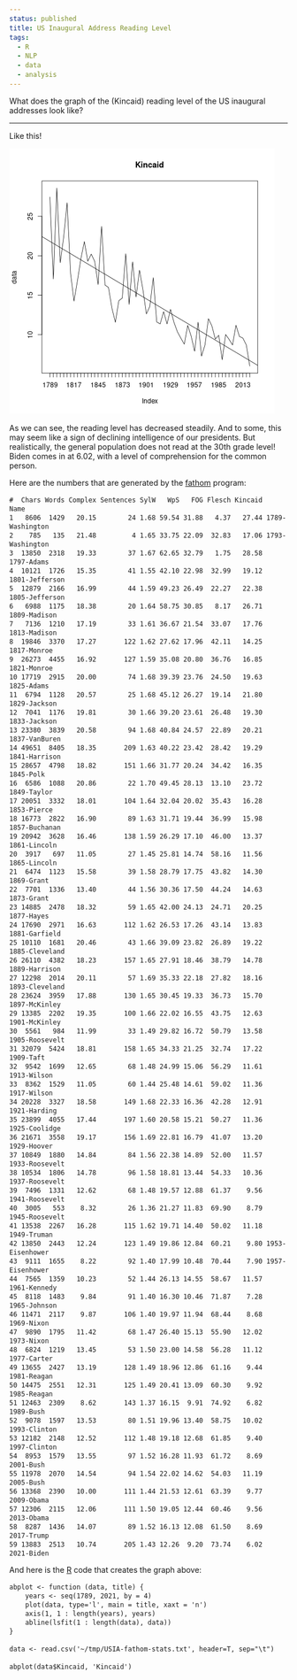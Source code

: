 ```yaml
---
status: published
title: US Inaugural Address Reading Level
tags:
  - R
  - NLP
  - data
  - analysis
---
```


What does the graph of the (Kincaid) reading level of the US inaugural addresses look like?

---

Like this!

![USIA-Kincaid.png](USIA-Kincaid.png)

As we can see, the reading level has decreased steadily.  And to some, this may seem like a sign of declining intelligence of our presidents.  But realistically, the general population does not read at the 30th grade level!  Biden comes in at 6.02, with a level of comprehension for the common person.

Here are the numbers that are generated by the [fathom](https://github.com/ology/Lex/blob/master/fathom) program:

    #  Chars Words Complex Sentences SylW   WpS   FOG Flesch Kincaid            Name
    1   8606  1429   20.15        24 1.68 59.54 31.88   4.37   27.44 1789-Washington
    2    785   135   21.48         4 1.65 33.75 22.09  32.83   17.06 1793-Washington
    3  13850  2318   19.33        37 1.67 62.65 32.79   1.75   28.58      1797-Adams
    4  10121  1726   15.35        41 1.55 42.10 22.98  32.99   19.12  1801-Jefferson
    5  12879  2166   16.99        44 1.59 49.23 26.49  22.27   22.38  1805-Jefferson
    6   6988  1175   18.38        20 1.64 58.75 30.85   8.17   26.71    1809-Madison
    7   7136  1210   17.19        33 1.61 36.67 21.54  33.07   17.76    1813-Madison
    8  19846  3370   17.27       122 1.62 27.62 17.96  42.11   14.25     1817-Monroe
    9  26273  4455   16.92       127 1.59 35.08 20.80  36.76   16.85     1821-Monroe
    10 17719  2915   20.00        74 1.68 39.39 23.76  24.50   19.63      1825-Adams
    11  6794  1128   20.57        25 1.68 45.12 26.27  19.14   21.80    1829-Jackson
    12  7041  1176   19.81        30 1.66 39.20 23.61  26.48   19.30    1833-Jackson
    13 23380  3839   20.58        94 1.68 40.84 24.57  22.89   20.21   1837-VanBuren
    14 49651  8405   18.35       209 1.63 40.22 23.42  28.42   19.29   1841-Harrison
    15 28657  4798   18.82       151 1.66 31.77 20.24  34.42   16.35       1845-Polk
    16  6586  1088   20.86        22 1.70 49.45 28.13  13.10   23.72     1849-Taylor
    17 20051  3332   18.01       104 1.64 32.04 20.02  35.43   16.28     1853-Pierce
    18 16773  2822   16.90        89 1.63 31.71 19.44  36.99   15.98   1857-Buchanan
    19 20942  3628   16.46       138 1.59 26.29 17.10  46.00   13.37    1861-Lincoln
    20  3917   697   11.05        27 1.45 25.81 14.74  58.16   11.56    1865-Lincoln
    21  6474  1123   15.58        39 1.58 28.79 17.75  43.82   14.30      1869-Grant
    22  7701  1336   13.40        44 1.56 30.36 17.50  44.24   14.63      1873-Grant
    23 14885  2478   18.32        59 1.65 42.00 24.13  24.71   20.25      1877-Hayes
    24 17690  2971   16.63       112 1.62 26.53 17.26  43.14   13.83   1881-Garfield
    25 10110  1681   20.46        43 1.66 39.09 23.82  26.89   19.22  1885-Cleveland
    26 26110  4382   18.23       157 1.65 27.91 18.46  38.79   14.78   1889-Harrison
    27 12298  2014   20.11        57 1.69 35.33 22.18  27.82   18.16  1893-Cleveland
    28 23624  3959   17.88       130 1.65 30.45 19.33  36.73   15.70   1897-McKinley
    29 13385  2202   19.35       100 1.66 22.02 16.55  43.75   12.63   1901-McKinley
    30  5561   984   11.99        33 1.49 29.82 16.72  50.79   13.58  1905-Roosevelt
    31 32079  5424   18.81       158 1.65 34.33 21.25  32.74   17.22       1909-Taft
    32  9542  1699   12.65        68 1.48 24.99 15.06  56.29   11.61     1913-Wilson
    33  8362  1529   11.05        60 1.44 25.48 14.61  59.02   11.36     1917-Wilson
    34 20228  3327   18.58       149 1.68 22.33 16.36  42.28   12.91    1921-Harding
    35 23899  4055   17.44       197 1.60 20.58 15.21  50.27   11.36   1925-Coolidge
    36 21671  3558   19.17       156 1.69 22.81 16.79  41.07   13.20     1929-Hoover
    37 10849  1880   14.84        84 1.56 22.38 14.89  52.00   11.57  1933-Roosevelt
    38 10534  1806   14.78        96 1.58 18.81 13.44  54.33   10.36  1937-Roosevelt
    39  7496  1331   12.62        68 1.48 19.57 12.88  61.37    9.56  1941-Roosevelt
    40  3005   553    8.32        26 1.36 21.27 11.83  69.90    8.79  1945-Roosevelt
    41 13538  2267   16.28       115 1.62 19.71 14.40  50.02   11.18     1949-Truman
    42 13850  2443   12.24       123 1.49 19.86 12.84  60.21    9.80 1953-Eisenhower
    43  9111  1655    8.22        92 1.40 17.99 10.48  70.44    7.90 1957-Eisenhower
    44  7565  1359   10.23        52 1.44 26.13 14.55  58.67   11.57    1961-Kennedy
    45  8118  1483    9.84        91 1.40 16.30 10.46  71.87    7.28    1965-Johnson
    46 11471  2117    9.87       106 1.40 19.97 11.94  68.44    8.68      1969-Nixon
    47  9890  1795   11.42        68 1.47 26.40 15.13  55.90   12.02      1973-Nixon
    48  6824  1219   13.45        53 1.50 23.00 14.58  56.28   11.12     1977-Carter
    49 13655  2427   13.19       128 1.49 18.96 12.86  61.16    9.44     1981-Reagan
    50 14475  2551   12.31       125 1.49 20.41 13.09  60.30    9.92     1985-Reagan
    51 12463  2309    8.62       143 1.37 16.15  9.91  74.92    6.82       1989-Bush
    52  9078  1597   13.53        80 1.51 19.96 13.40  58.75   10.02    1993-Clinton
    53 12182  2148   12.52       112 1.48 19.18 12.68  61.85    9.40    1997-Clinton
    54  8953  1579   13.55        97 1.52 16.28 11.93  61.72    8.69       2001-Bush
    55 11978  2070   14.54        94 1.54 22.02 14.62  54.03   11.19       2005-Bush
    56 13368  2390   10.00       111 1.44 21.53 12.61  63.39    9.77      2009-Obama
    57 12306  2115   12.06       111 1.50 19.05 12.44  60.46    9.56      2013-Obama
    58  8287  1436   14.07        89 1.52 16.13 12.08  61.50    8.69      2017-Trump
    59 13883  2513   10.74       205 1.43 12.26  9.20  73.74    6.02      2021-Biden

And here is the [R](https://www.r-project.org/) code that creates the graph above:

    abplot <- function (data, title) {
        years <- seq(1789, 2021, by = 4)
        plot(data, type='l', main = title, xaxt = 'n')
        axis(1, 1 : length(years), years)
        abline(lsfit(1 : length(data), data))
    }

    data <- read.csv('~/tmp/USIA-fathom-stats.txt', header=T, sep="\t")

    abplot(data$Kincaid, 'Kincaid')

